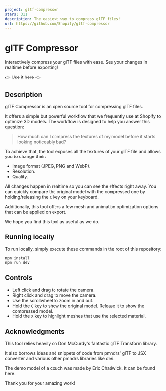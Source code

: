 ```yaml
---
project: gltf-compressor
stars: 311
description: The easiest way to compress glTF files!
url: https://github.com/Shopify/gltf-compressor
---
```


glTF Compressor
===============

Interactively compress your glTF files with ease. See your changes in realtime before exporting!

👉 Use it here 👈

Description
-----------

glTF Compressor is an open source tool for compressing glTF files.

It offers a simple but powerful workflow that we frequently use at Shopify to optimize 3D models. The workflow is designed to help you answer this question:

> How much can I compress the textures of my model before it starts looking noticeably bad?

To achieve that, the tool exposes all the textures of your glTF file and allows you to change their:

-   Image format (JPEG, PNG and WebP).
-   Resolution.
-   Quality.

All changes happen in realtime so you can see the effects right away. You can quickly compare the original model with the compressed one by holding/releasing the `C` key on your keyboard.

Additionally, this tool offers a few mesh and animation optimization options that can be applied on export.

We hope you find this tool as useful as we do.

Running locally
---------------

To run locally, simply execute these commands in the root of this repository:

```
npm install
npm run dev
```

Controls
--------

-   Left click and drag to rotate the camera.
-   Right click and drag to move the camera.
-   Use the scrollwheel to zoom in and out.
-   Hold the `C` key to show the original model. Release it to show the compressed model.
-   Hold the `X` key to highlight meshes that use the selected material.

Acknowledgments
---------------

This tool relies heavily on Don McCurdy's fantastic glTF Transform library.

It also borrows ideas and snippets of code from pmndrs' glTF to JSX converter and various other pmndrs libraries like drei.

The demo model of a couch was made by Eric Chadwick. It can be found here.

Thank you for your amazing work!
